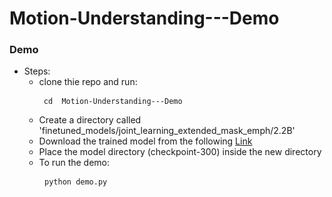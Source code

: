 # Motion-Understanding---Demo

### Demo

- Steps:
  * clone thie repo and run: <pre> ``` cd  Motion-Understanding---Demo``` </pre>
  * Create a directory called 'finetuned_models/joint_learning_extended_mask_emph/2.2B'
  * Download the trained model from the following [Link](https://drive.google.com/drive/u/1/folders/1I1UpfHFd22oKO_zzAPQ57AblOcFWQ8RK)
  * Place the model directory (checkpoint-300) inside the new directory
  * To run the demo:  <pre> ``` python demo.py ``` </pre>
 
    
